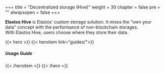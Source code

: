 

+++
title = "Decentralized storage (Hive)"
weight = 30
chapter = false
pre = ""
alwaysopen = false
+++

<b>Elastos Hive</b> is Elastos' custom storage solution. It mixes the "own your data" concept with the performance of non-blockchain storages.
<br/>
With Elastos Hive, users choose where they store their data.

{{< hero >}}
    {{< heroitem link="guides/">}}
        <h5>Usage Guide</h5>
    {{< /heroitem >}}
{{< /hero >}}

<!-- {{< hero >}}
    {{< heroitem link="apireference">}}
        <h5>API reference</h5>
    {{< /heroitem >}}
{{< /hero >}} -->